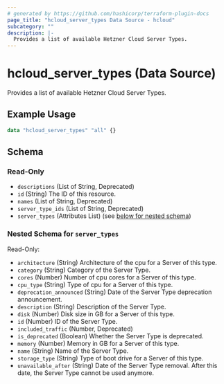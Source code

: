 ```yaml
---
# generated by https://github.com/hashicorp/terraform-plugin-docs
page_title: "hcloud_server_types Data Source - hcloud"
subcategory: ""
description: |-
  Provides a list of available Hetzner Cloud Server Types.
---
```


# hcloud_server_types (Data Source)

Provides a list of available Hetzner Cloud Server Types.

## Example Usage

```terraform
data "hcloud_server_types" "all" {}
```

<!-- schema generated by tfplugindocs -->
## Schema

### Read-Only

- `descriptions` (List of String, Deprecated)
- `id` (String) The ID of this resource.
- `names` (List of String, Deprecated)
- `server_type_ids` (List of String, Deprecated)
- `server_types` (Attributes List) (see [below for nested schema](#nestedatt--server_types))

<a id="nestedatt--server_types"></a>
### Nested Schema for `server_types`

Read-Only:

- `architecture` (String) Architecture of the cpu for a Server of this type.
- `category` (String) Category of the Server Type.
- `cores` (Number) Number of cpu cores for a Server of this type.
- `cpu_type` (String) Type of cpu for a Server of this type.
- `deprecation_announced` (String) Date of the Server Type deprecation announcement.
- `description` (String) Description of the Server Type.
- `disk` (Number) Disk size in GB for a Server of this type.
- `id` (Number) ID of the Server Type.
- `included_traffic` (Number, Deprecated)
- `is_deprecated` (Boolean) Whether the Server Type is deprecated.
- `memory` (Number) Memory in GB for a Server of this type.
- `name` (String) Name of the Server Type.
- `storage_type` (String) Type of boot drive for a Server of this type.
- `unavailable_after` (String) Date of the Server Type removal. After this date, the Server Type cannot be used anymore.
